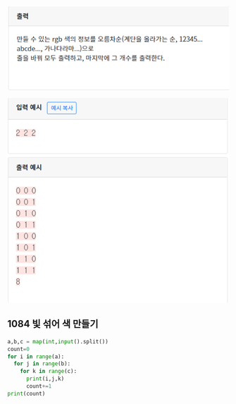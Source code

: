 ![](./img/image-20200426171803597.png)

![.](./img/image-20200426171835702.png)

## 1084  빛 섞어 색 만들기

```python
a,b,c = map(int,input().split())
count=0
for i in range(a):
  for j in range(b):
    for k in range(c):
      print(i,j,k)
      count+=1
print(count)
```

